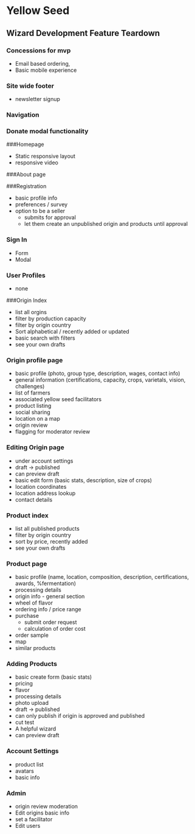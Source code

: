 # Yellow Seed
## Wizard Development Feature Teardown

### Concessions for mvp
 - Email based ordering,
 - Basic mobile experience

### Site wide footer
 - newsletter signup

### Navigation

### Donate modal functionality

###Homepage
 - Static responsive layout
 - responsive video

###About page

###Registration
  - basic profile info
  - preferences / survey
  - option to be a seller
    - submits for approval
    - let them create an unpublished origin and products until approval

### Sign In
  - Form
  - Modal

### User Profiles
  - none

###Origin Index
  - list all orgins
  - filter by production capacity
  - filter by origin country
  - Sort alphabetical / recently added or updated
  - basic search with filters
  - see your own drafts

### Origin profile page
  - basic profile (photo, group type, description, wages, contact info)
  - general information (certifications, capacity, crops, varietals, vision, challenges)
  - list of farmers
  - associated yellow seed facilitators
  - product listing
  - social sharing
  - location on a map
  - origin review
   - flagging for moderator review


### Editing Origin page
  - under account settings
  - draft -> published
  - can preview draft
  - basic edit form (basic stats, description, size of crops)
  - location coordinates
  - location address lookup
  - contact details


### Product index
  - list all published products
  - filter by origin country
  - sort by price, recently added
  - see your own drafts

### Product page
  - basic profile (name, location, composition, description, certifications, awards, %fermentation)
  - processing details
  - origin info - general section
  - wheel of flavor
  - ordering info / price range
  - purchase
    - submit order request
    - calculation of order cost
  - order sample
  - map
  - similar products

### Adding Products
  - basic create form (basic stats)
  - pricing
  - flavor
  - processing details
  - photo upload
  - draft -> published
  - can only publish if origin is approved and published
  - cut test
  - A helpful wizard
  - can preview draft

### Account Settings
  - product list
  - avatars
  - basic info

### Admin
 - origin review moderation
 - Edit origins basic info
  - set a facilitator
 - Edit users

